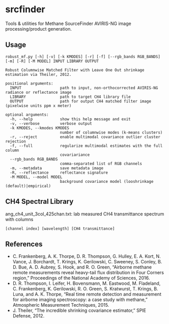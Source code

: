 # srcfinder
Tools & utilities for Methane SourceFinder AVIRIS-NG image processing/product generation.

## Usage

```
robust_mf.py [-h] [-v] [-k KMODES] [-r] [-f] [--rgb_bands RGB_BANDS] [-m] [-R] [-M MODEL] INPUT LIBRARY OUTPUT

Robust Columnwise Matched Filter with Leave One Out shrinkage estimation via Theiler, 2012.

positional arguments:
  INPUT                 path to input, non-orthocorrected AVIRIS-NG radiance or reflectance image
  LIBRARY               path to target CH4 library file
  OUTPUT                path for output CH4 matched filter image (pixelwise units ppm x meter)

optional arguments:
  -h, --help            show this help message and exit
  -v, --verbose         verbose output
  -k KMODES, --kmodes KMODES
                        number of columnwise modes (k-means clusters)
  -r, --reject          enable multimodal covariance outlier cluster rejection
  -f, --full            regularize multimodal estimates with the full column
                        covariariance
  --rgb_bands RGB_BANDS
                        comma-separated list of RGB channels
  -m, --metadata        save metadata image
  -R, --reflectance     reflectance signature
  -M MODEL, --model MODEL
                        background covariance model (looshrinkage (default)|empirical)
```

## CH4 Spectral Library

ang_ch4_unit_3col_425chan.txt: lab measured CH4 transmittance spectrum with columns 
```
[channel index] [wavelength] [CH4 transmittance]
```

## References
- C. Frankenberg, A. K. Thorpe, D. R. Thompson, G. Hulley, E. A. Kort, N. Vance, J. Borchardt, T. Krings, K. Gerilowski, C. Sweeney, S. Conley, B. D. Bue, A. D. Aubrey, S. Hook, and R. O. Green, “Airborne methane remote measurements reveal heavy-tail flux distribution in Four Corners region,” Proceedings of the National Academy of Sciences, 2016.
- D. R. Thompson, I. Leifer, H. Bovensmann, M. Eastwood, M. Fladeland, C. Frankenberg, K. Gerilowski, R. O. Green, S. Kratwurst, T. Krings, B. Luna, and A. K. Thorpe, “Real time remote detection and measurement for airborne imaging spectroscopy: a case study with methane,” Atmospheric Measurement Techniques, 2015.
- J. Theiler, “The incredible shrinking covariance estimator,” SPIE Defense, 2012.
